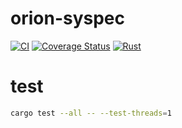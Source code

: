 # orion-syspec

[![CI](https://github.com/galaxy-sec/galaxy-ops/workflows/CI/badge.svg)](https://github.com/galaxy-sec/galaxy-ops/actions)
[![Coverage Status](https://coveralls.io/repos/github/galaxy-sec/galaxy-ops/badge.svg)](https://coveralls.io/github/galaxy-sec/galaxy-ops)
[![Rust](https://img.shields.io/badge/rust-1.70%2B-blue.svg)](https://www.rust-lang.org)
# test

```bash
cargo test --all -- --test-threads=1
```
